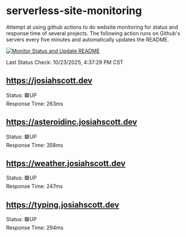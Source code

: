 # serverless-site-monitoring
Attempt at using github actions to do website monitoring for status and response time of several projects. The following action runs on Github's servers every five minutes and automatically updates the README.  

[![Monitor Status and Update README](https://github.com/JosiahSco/serverless-site-monitoring/actions/workflows/monitor.yaml/badge.svg)](https://github.com/JosiahSco/serverless-site-monitoring/actions/workflows/monitor.yaml)

Last Status Check: 10/23/2025, 4:37:29 PM CST

## https://josiahscott.dev
Status: 🟩UP  
Response Time: 263ms

## https://asteroidinc.josiahscott.dev
Status: 🟩UP  
Response Time: 358ms

## https://weather.josiahscott.dev
Status: 🟩UP  
Response Time: 247ms

## https://typing.josiahscott.dev
Status: 🟩UP  
Response Time: 294ms

